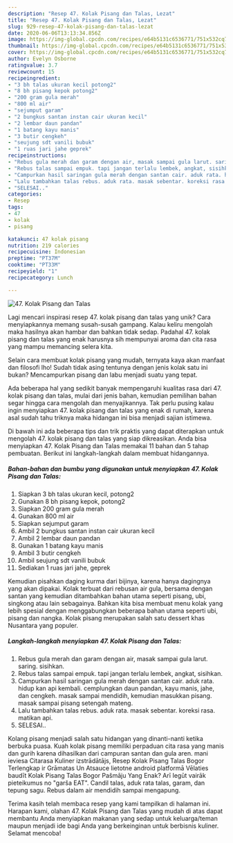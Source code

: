 ```yaml
---
description: "Resep 47. Kolak Pisang dan Talas, Lezat"
title: "Resep 47. Kolak Pisang dan Talas, Lezat"
slug: 929-resep-47-kolak-pisang-dan-talas-lezat
date: 2020-06-06T13:13:34.856Z
image: https://img-global.cpcdn.com/recipes/e64b5131c6536771/751x532cq70/47-kolak-pisang-dan-talas-foto-resep-utama.jpg
thumbnail: https://img-global.cpcdn.com/recipes/e64b5131c6536771/751x532cq70/47-kolak-pisang-dan-talas-foto-resep-utama.jpg
cover: https://img-global.cpcdn.com/recipes/e64b5131c6536771/751x532cq70/47-kolak-pisang-dan-talas-foto-resep-utama.jpg
author: Evelyn Osborne
ratingvalue: 3.7
reviewcount: 15
recipeingredient:
- "3 bh talas ukuran kecil potong2"
- "8 bh pisang kepok potong2"
- "200 gram gula merah"
- "800 ml air"
- "sejumput garam"
- "2 bungkus santan instan cair ukuran kecil"
- "2 lembar daun pandan"
- "1 batang kayu manis"
- "3 butir cengkeh"
- "seujung sdt vanili bubuk"
- "1 ruas jari jahe geprek"
recipeinstructions:
- "Rebus gula merah dan garam dengan air, masak sampai gula larut. saring. sisihkan."
- "Rebus talas sampai empuk. tapi jangan terlalu lembek, angkat, sisihkan."
- "Campurkan hasil saringan gula merah dengan santan cair. aduk rata. hidup kan api kembali. cemplungkan daun pandan, kayu manis, jahe, dan cengkeh. masak sampai mendidih, kemudian masukkan pisang. masak sampai pisang setengah mateng."
- "Lalu tambahkan talas rebus. aduk rata. masak sebentar. koreksi rasa. matikan api."
- "SELESAI.."
categories:
- Resep
tags:
- 47
- kolak
- pisang

katakunci: 47 kolak pisang 
nutrition: 219 calories
recipecuisine: Indonesian
preptime: "PT37M"
cooktime: "PT33M"
recipeyield: "1"
recipecategory: Lunch

---
```



![47. Kolak Pisang dan Talas](https://img-global.cpcdn.com/recipes/e64b5131c6536771/751x532cq70/47-kolak-pisang-dan-talas-foto-resep-utama.jpg)

Lagi mencari inspirasi resep 47. kolak pisang dan talas yang unik? Cara menyiapkannya memang susah-susah gampang. Kalau keliru mengolah maka hasilnya akan hambar dan bahkan tidak sedap. Padahal 47. kolak pisang dan talas yang enak harusnya sih mempunyai aroma dan cita rasa yang mampu memancing selera kita.

Selain cara membuat kolak pisang yang mudah, ternyata kaya akan manfaat dan filosofi lho! Sudah tidak asing tentunya dengan jenis kolak satu ini bukan? Mencampurkan pisang dan labu menjadi suatu yang tepat.

Ada beberapa hal yang sedikit banyak mempengaruhi kualitas rasa dari 47. kolak pisang dan talas, mulai dari jenis bahan, kemudian pemilihan bahan segar hingga cara mengolah dan menyajikannya. Tak perlu pusing kalau ingin menyiapkan 47. kolak pisang dan talas yang enak di rumah, karena asal sudah tahu triknya maka hidangan ini bisa menjadi sajian istimewa.


Di bawah ini ada beberapa tips dan trik praktis yang dapat diterapkan untuk mengolah 47. kolak pisang dan talas yang siap dikreasikan. Anda bisa menyiapkan 47. Kolak Pisang dan Talas memakai 11 bahan dan 5 tahap pembuatan. Berikut ini langkah-langkah dalam membuat hidangannya.

<!--inarticleads1-->

##### Bahan-bahan dan bumbu yang digunakan untuk menyiapkan 47. Kolak Pisang dan Talas:

1. Siapkan 3 bh talas ukuran kecil, potong2
1. Gunakan 8 bh pisang kepok, potong2
1. Siapkan 200 gram gula merah
1. Gunakan 800 ml air
1. Siapkan sejumput garam
1. Ambil 2 bungkus santan instan cair ukuran kecil
1. Ambil 2 lembar daun pandan
1. Gunakan 1 batang kayu manis
1. Ambil 3 butir cengkeh
1. Ambil seujung sdt vanili bubuk
1. Sediakan 1 ruas jari jahe, geprek


Kemudian pisahkan daging kurma dari bijinya, karena hanya dagingnya yang akan dipakai. Kolak terbuat dari rebusan air gula, bersama dengan santan yang kemudian ditambahkan bahan utama seperti pisang, ubi, singkong atau lain sebagainya. Bahkan kita bisa membuat menu kolak yang lebih spesial dengan menggabungkan beberapa bahan utama seperti ubi, pisang dan nangka. Kolak pisang merupakan salah satu dessert khas Nusantara yang populer. 

<!--inarticleads2-->

##### Langkah-langkah menyiapkan 47. Kolak Pisang dan Talas:

1. Rebus gula merah dan garam dengan air, masak sampai gula larut. saring. sisihkan.
1. Rebus talas sampai empuk. tapi jangan terlalu lembek, angkat, sisihkan.
1. Campurkan hasil saringan gula merah dengan santan cair. aduk rata. hidup kan api kembali. cemplungkan daun pandan, kayu manis, jahe, dan cengkeh. masak sampai mendidih, kemudian masukkan pisang. masak sampai pisang setengah mateng.
1. Lalu tambahkan talas rebus. aduk rata. masak sebentar. koreksi rasa. matikan api.
1. SELESAI..


Kolang pisang menjadi salah satu hidangan yang dinanti-nanti ketika berbuka puasa. Kuah kolak pisang memiliki perpaduan cita rasa yang manis dan gurih karena dihasilkan dari campuran santan dan gula aren. mani ieviesa Citarasa Kuliner izstrādātājs, Resep Kolak Pisang Talas Bogor Terlengkap ir Grāmatas Un Atsauce lietotne android platformā Vēlaties baudīt Kolak Pisang Talas Bogor Pašmāju Yang Enak? Arī Iegūt vairāk pieteikumus no &#34;garša EAT&#34;. Candil talas, aduk rata talas, garam, dan tepung sagu. Rebus dalam air mendidih sampai mengapung. 

Terima kasih telah membaca resep yang kami tampilkan di halaman ini. Harapan kami, olahan 47. Kolak Pisang dan Talas yang mudah di atas dapat membantu Anda menyiapkan makanan yang sedap untuk keluarga/teman maupun menjadi ide bagi Anda yang berkeinginan untuk berbisnis kuliner. Selamat mencoba!
